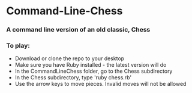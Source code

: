 # Command-Line-Chess

### A command line version of an old classic, Chess

### To play:
* Download or clone the repo to your desktop
* Make sure you have Ruby installed - the latest version will do
* In the CommandLineChess folder, go to the Chess subdirectory
* In the Chess subdirectory, type 'ruby chess.rb'
* Use the arrow keys to move pieces. Invalid moves will not be allowed
